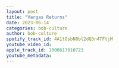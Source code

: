 ```yaml
---
layout: post
title: "Vargas Returns"
date: 2023-06-14
categories: bob-culture
author: bob-culture
spotify_track_id: 4A1tOsbN0bl2dQ3n4TFtjM
youtube_video_id: 
apple_track_id: 1000617010723
youtube_metadata: 
---
```

